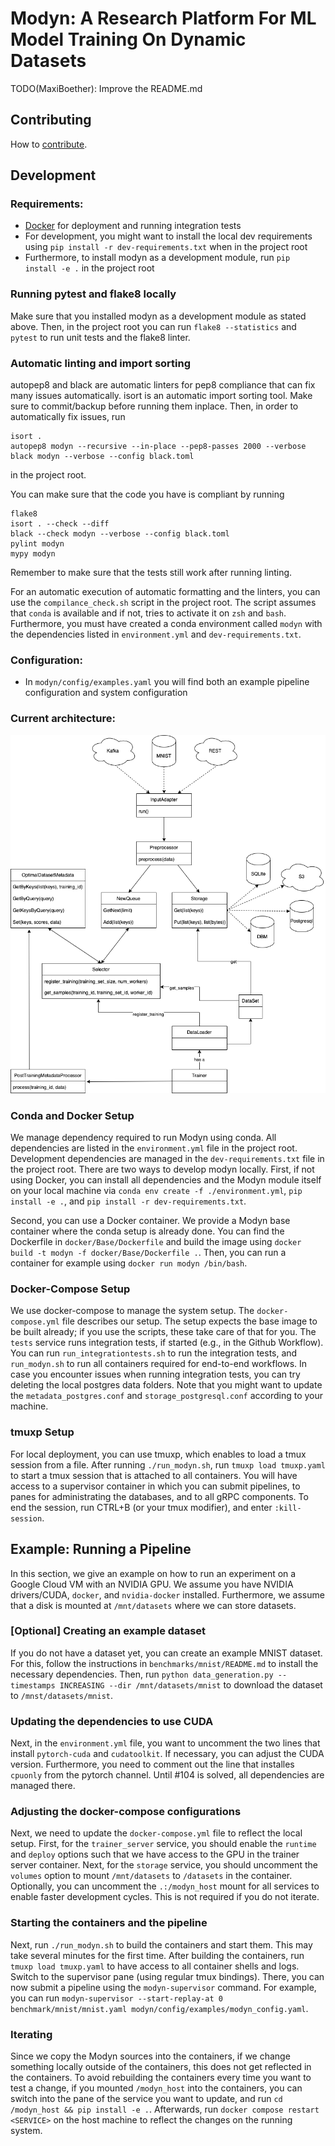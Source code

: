 # Modyn: A Research Platform For ML Model Training On Dynamic Datasets

TODO(MaxiBoether): Improve the README.md

## Contributing

How to [contribute](CONTRIBUTING.md).

## Development 

### Requirements:
- [Docker](https://docs.docker.com/get-docker/) for deployment and running integration tests
- For development, you might want to install the local dev requirements using `pip install -r dev-requirements.txt` when in the project root
- Furthermore, to install modyn as a development module, run `pip install -e .` in the project root

### Running pytest and flake8 locally

Make sure that you installed modyn as a development module as stated above. Then, in the project root you can run `flake8 --statistics` and `pytest` to run unit tests and the flake8 linter.

### Automatic linting and import sorting

autopep8 and black are automatic linters for pep8 compliance that can fix many issues automatically.
isort is an automatic import sorting tool.
Make sure to commit/backup before running them inplace. Then, in order to automatically fix issues, run
```
isort .
autopep8 modyn --recursive --in-place --pep8-passes 2000 --verbose
black modyn --verbose --config black.toml
```
in the project root.

You can make sure that the code you have is compliant by running
```
flake8
isort . --check --diff
black --check modyn --verbose --config black.toml
pylint modyn
mypy modyn
```

Remember to make sure that the tests still work after running linting.

For an automatic execution of automatic formatting and the linters, you can use the `compilance_check.sh` script in the project root. 
The script assumes that `conda` is available and if not, tries to activate it on `zsh` and `bash`.
Furthermore, you must have created a conda environment called `modyn` with the dependencies listed in `environment.yml` and `dev-requirements.txt`.

### Configuration:
- In `modyn/config/examples.yaml` you will find both an example pipeline configuration and system configuration

### Current architecture:

![Current architecture diagram](docs/images/Architecture.png)

### Conda and Docker Setup
We manage dependency required to run Modyn using conda.
All dependencies are listed in the `environment.yml` file in the project root.
Development dependencies are managed in the `dev-requirements.txt` file in the project root.
There are two ways to develop modyn locally.
First, if not using Docker, you can install all dependencies and the Modyn module itself on your local machine via `conda env create -f ./environment.yml`, `pip install -e .`, and `pip install -r dev-requirements.txt`.

Second, you can use a Docker container.
We provide a Modyn base container where the conda setup is already done. 
You can find the Dockerfile in `docker/Base/Dockerfile` and build the image using `docker build -t modyn -f docker/Base/Dockerfile .`.
Then, you can run a container for example using `docker run modyn /bin/bash`.

### Docker-Compose Setup
We use docker-compose to manage the system setup.
The `docker-compose.yml` file describes our setup. 
The setup expects the base image to be built already; if you use the scripts, these take care of that for you.
The `tests` service runs integration tests, if started (e.g., in the Github Workflow).
You can run `run_integrationtests.sh` to run the integration tests, and `run_modyn.sh` to run all containers required for end-to-end workflows.
In case you encounter issues when running integration tests, you can try deleting the local postgres data folders.
Note that you might want to update the `metadata_postgres.conf` and `storage_postgresql.conf` according to your machine.

### tmuxp Setup
For local deployment, you can use tmuxp, which enables to load a tmux session from a file.
After running `./run_modyn.sh`, run `tmuxp load tmuxp.yaml` to start a tmux session that is attached to all containers.
You will have access to a supervisor container in which you can submit pipelines, to panes for administrating the databases, and to all gRPC components.
To end the session, run CTRL+B (or your tmux modifier), and enter `:kill-session`.

## Example: Running a Pipeline

In this section, we give an example on how to run an experiment on a Google Cloud VM with an NVIDIA GPU.
We assume you have NVIDIA drivers/CUDA, `docker`, and `nvidia-docker` installed.
Furthermore, we assume that a disk is mounted at `/mnt/datasets` where we can store datasets.

### [Optional] Creating an example dataset
If you do not have a dataset yet, you can create an example MNIST dataset.
For this, follow the instructions in `benchmarks/mnist/README.md` to install the necessary dependencies.
Then, run `python data_generation.py --timestamps INCREASING --dir /mnt/datasets/mnist` to download the dataset to `/mnst/datasets/mnist`.

### Updating the dependencies to use CUDA
Next, in the `environment.yml` file, you want to uncomment the two lines that install `pytorch-cuda` and `cudatoolkit`.
If necessary, you can adjust the CUDA version.
Furthermore, you need to comment out the line that installes `cpuonly` from the pytorch channel.
Until #104 is solved, all dependencies are managed there.

### Adjusting the docker-compose configurations
Next, we need to update the `docker-compose.yml` file to reflect the local setup.
First, for the `trainer_server` service, you should enable the `runtime` and `deploy` options such that we have access to the GPU in the trainer server container.
Next, for the `storage` service, you should uncomment the `volumes` option to mount `/mnt/datasets` to `/datasets` in the container.
Optionally, you can uncomment the `.:/modyn_host` mount for all services to enable faster development cycles.
This is not required if you do not iterate.

### Starting the containers and the pipeline
Next, run `./run_modyn.sh` to build the containers and start them. 
This may take several minutes for the first time.
After building the containers, run `tmuxp load tmuxp.yaml` to have access to all container shells and logs.
Switch to the supervisor pane (using regular tmux bindings).
There, you can now submit a pipeline using the `modyn-supervisor` command.
For example, you can run `modyn-supervisor --start-replay-at 0 benchmark/mnist/mnist.yaml modyn/config/examples/modyn_config.yaml`.

### Iterating
Since we copy the Modyn sources into the containers, if we change something locally outside of the containers, this does not get reflected in the containers.
To avoid rebuilding the containers every time you want to test a change, if you mounted `/modyn_host` into the containers, you can switch into the pane of the service you want to update, and run `cd /modyn_host && pip install -e .`.
Afterwards, run `docker compose restart <SERVICE>` on the host machine to reflect the changes on the running system.